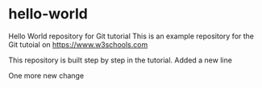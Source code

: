 # hello-world
Hello World repository for Git tutorial
This is an example repository for the Git tutoial on https://www.w3schools.com

This repository is built step by step in the tutorial.
Added a new line


One more new change
